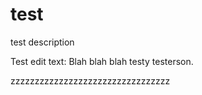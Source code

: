 # test
test description

Test edit text: Blah blah blah testy testerson.

zzzzzzzzzzzzzzzzzzzzzzzzzzzzzzzzz
